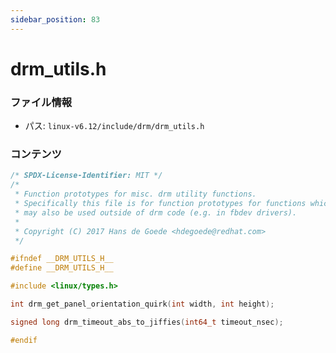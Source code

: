 ```yaml
---
sidebar_position: 83
---
```

# drm_utils.h

### ファイル情報

- パス: `linux-v6.12/include/drm/drm_utils.h`

### コンテンツ

```h
/* SPDX-License-Identifier: MIT */
/*
 * Function prototypes for misc. drm utility functions.
 * Specifically this file is for function prototypes for functions which
 * may also be used outside of drm code (e.g. in fbdev drivers).
 *
 * Copyright (C) 2017 Hans de Goede <hdegoede@redhat.com>
 */

#ifndef __DRM_UTILS_H__
#define __DRM_UTILS_H__

#include <linux/types.h>

int drm_get_panel_orientation_quirk(int width, int height);

signed long drm_timeout_abs_to_jiffies(int64_t timeout_nsec);

#endif

```
